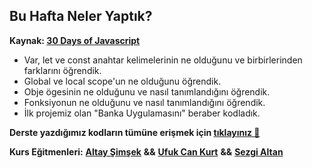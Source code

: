 **Bu Hafta Neler Yaptık?**
---
**Kaynak: [30 Days of Javascript](https://github.com/Asabeneh/30-Days-Of-JavaScript)**

 - Var, let ve const anahtar kelimelerinin ne olduğunu ve birbirlerinden farklarını öğrendik.
 - Global ve local scope'un ne olduğunu öğrendik.
 - Obje ögesinin ne olduğunu ve nasıl tanımlandığını öğrendik.
 - Fonksiyonun ne olduğunu ve nasıl tanımlandığını öğrendik.
 - İlk projemiz olan "Banka Uygulamasını" beraber kodladık.
 

 **Derste yazdığımız kodların tümüne erişmek için [tıklayınız 🚀](../../_examples/week_2/)**

 **Kurs Eğitmenleri:** [**Altay Şimşek**](https://github.com/altaysimsek) **&&** [**Ufuk Can Kurt**](https://github.com/ufukcankurt) **&&** [**Sezgi Altan**](https://github.com/Szqii)